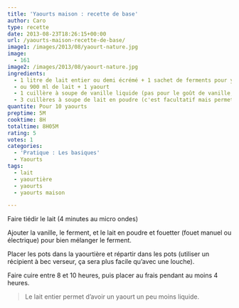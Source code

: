 ```yaml
---
title: 'Yaourts maison : recette de base'
author: Caro
type: recette
date: 2013-08-23T18:26:15+00:00
url: /yaourts-maison-recette-de-base/
image1: /images/2013/08/yaourt-nature.jpg
image:
  - 161
image2: /images/2013/08/yaourt-nature.jpg
ingredients:
  - 1 litre de lait entier ou demi écrémé + 1 sachet de ferments pour yaourt (alsa par exemple)
  - ou 900 ml de lait + 1 yaourt
  - 1 cuillère à soupe de vanille liquide (pas pour le goût de vanille, mais pour casser l’acidité du yaourt nature)
  - 3 cuillères à soupe de lait en poudre (c'est facultatif mais permet d'obtenir un yaourt un peu plus ferme)
quantite: Pour 10 yaourts
preptime: 5M
cooktime: 8H
totaltime: 8H05M
rating: 5
votes: 1
categories:
  - 'Pratique : Les basiques'
  - Yaourts
tags:
  - lait
  - yaourtière
  - yaourts
  - yaourts maison

---
```

Faire tiédir le lait (4 minutes au micro ondes)

Ajouter la vanille, le ferment, et le lait en poudre et fouetter (fouet manuel ou électrique) pour bien mélanger le ferment.

Placer les pots dans la yaourtière et répartir dans les pots (utiliser un récipient à bec verseur, ça sera plus facile qu’avec une louche).

Faire cuire entre 8 et 10 heures, puis placer au frais pendant au moins 4 heures.

> Le lait entier permet d&rsquo;avoir un yaourt un peu moins liquide.
